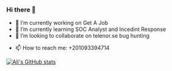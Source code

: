 ### Hi there 👋


- 🔭 I’m currently working on Get A Job
- 🌱 I’m currently learning SOC Analyst and Incedint Response
- 👯 I’m looking to collaborate on telenor.se bug hunting
<!-- 🤔 I’m looking for help with -->
<!-- 💬 Ask me about ...-->
- 📫 How to reach me: +201093394714
<!-- 😄 Pronouns: ...
- ⚡ Fun fact: ... -->
  
[![Ali's GitHub stats](https://github-readme-stats.vercel.app/api?username=hithmast)](https://github.com/anuraghazra/github-readme-stats)
